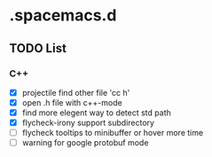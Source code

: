 # .spacemacs.d #

## TODO List ##

### C++ ###

- [x] projectile find other file 'cc h'
- [x] open .h file with c++-mode
- [x] find more elegent way to detect std path
- [x] flycheck-irony support subdirectory
- [ ] flycheck tooltips to minibuffer or hover more time
- [ ] warning for google protobuf mode
